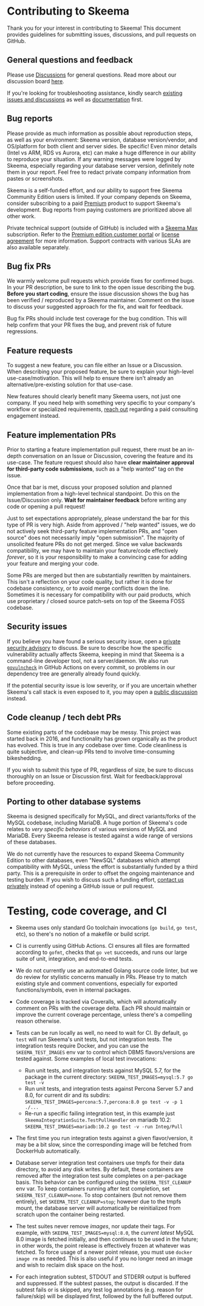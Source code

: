 # Contributing to Skeema

Thank you for your interest in contributing to Skeema! This document provides guidelines for submitting issues, discussions, and pull requests on GitHub.

## General questions and feedback

Please use [Discussions](https://github.com/skeema/skeema/discussions) for general questions. Read more about our discussion board [here](https://github.com/skeema/skeema/discussions/232).

If you're looking for troubleshooting assistance, kindly search [existing issues and discussions](https://github.com/skeema/skeema/search) as well as [documentation](https://www.google.com/search?q=documentation+site%3Awww.skeema.io) first.

## Bug reports

Please provide as much information as possible about reproduction steps, as well as your environment: Skeema version, database version/vendor, and OS/platform for both client and server sides. Be specific! Even minor details (Intel vs ARM, RDS vs Aurora, etc) can make a huge difference in our ability to reproduce your situation. If any warning messages were logged by Skeema, especially regarding your database server version, definitely note them in your report. Feel free to redact private company information from pastes or screenshots.

Skeema is a self-funded effort, and our ability to support free Skeema Community Edition users is limited. If your company depends on Skeema, consider subscribing to a paid [Premium](https://www.skeema.io/download/) product to support Skeema's development. Bug reports from paying customers are prioritized above all other work.

Private technical support (outside of GitHub) is included with a [Skeema Max](https://www.skeema.io/download/) subscription. Refer to the [Premium edition customer portal](https://app.skeema.io/portal) or [license agreement](https://www.skeema.io/cli/subscription/LICENSE) for more information. Support contracts with various SLAs are also available separately.

## Bug fix PRs

We warmly welcome pull requests which provide fixes for confirmed bugs. In your PR description, be sure to link to the open issue describing the bug. **Before you start coding**, ensure the issue discussion shows the bug has been verified / reproduced by a Skeema maintainer. Comment on the issue to discuss your suggested approach for the fix, and wait for feedback.

Bug fix PRs should include test coverage for the bug condition. This will help confirm that your PR fixes the bug, and prevent risk of future regressions.

## Feature requests

To suggest a new feature, you can file either an Issue or a Discussion. When describing your proposed feature, be sure to explain your high-level use-case/motivation. This will help to ensure there isn't already an alternative/pre-existing solution for that use-case.

New features should clearly benefit many Skeema users, not just one company. If you need help with something very specific to your company's workflow or specialized requirements, [reach out](https://www.skeema.io/contact/) regarding a paid consulting engagement instead.

## Feature implementation PRs

Prior to starting a feature implementation pull request, there must be an in-depth conversation on an Issue or Discussion, covering the feature and its use-case. The feature request should also have **clear maintainer approval for third-party code submissions**, such as a "help wanted" tag on the issue.

Once that bar is met, discuss your proposed solution and planned implementation from a high-level technical standpoint. Do this on the Issue/Discussion only. **Wait for maintainer feedback** before writing any code or opening a pull request!

Just to set expectations appropriately, please understand the bar for this type of PR is very high. Aside from approved / "help wanted" issues, we do not actively seek third-party feature implementation PRs, and "open source" does not necessarily imply "open submission". The majority of unsolicited feature PRs do not get merged. Since we value backwards compatibility, we may have to maintain your feature/code effectively *forever*, so it is *your* responsibility to make a convincing case for adding your feature and merging your code.

Some PRs are merged but then are substantially rewritten by maintainers. This isn't a reflection on your code quality, but rather it is done for codebase consistency, or to avoid merge conflicts down the line. Sometimes it is necessary for compatibility with our paid products, which use proprietary / closed source patch-sets on top of the Skeema FOSS codebase.

## Security issues

If you believe you have found a serious security issue, open a [private security advisory](https://github.com/skeema/skeema/security/advisories/new) to discuss. Be sure to describe how the specific vulnerability actually affects Skeema, keeping in mind that Skeema is a command-line developer tool, not a server/daemon. We also run [`govulncheck`](https://pkg.go.dev/golang.org/x/vuln/cmd/govulncheck) in GitHub Actions on every commit, so problems in our dependency tree are generally already found quickly.

If the potential security issue is low severity, or if you are uncertain whether Skeema's call stack is even exposed to it, you may open a [public discussion](https://github.com/skeema/skeema/discussions) instead.

## Code cleanup / tech debt PRs

Some existing parts of the codebase may be messy. This project was started back in 2016, and functionality has grown organically as the product has evolved. This is true in any codebase over time. Code cleanliness is quite subjective, and clean-up PRs tend to involve time-consuming bikeshedding.

If you wish to submit this type of PR, regardless of size, be sure to discuss thoroughly on an Issue or Discussion first. Wait for feedback/approval before proceeding.

## Porting to other database systems

Skeema is designed specifically for MySQL, and direct variants/forks of the MySQL codebase, including MariaDB. A huge portion of Skeema's code relates to *very specific behaviors* of various versions of MySQL and MariaDB. Every Skeema release is tested against a wide range of versions of these databases.

We do not currently have the resources to expand Skeema Community Edition to other databases, even "NewSQL" databases which attempt compatibility with MySQL, unless the effort is substantially funded by a third party. This is a prerequisite in order to offset the ongoing maintenance and testing burden. If you wish to discuss such a funding effort, [contact us privately](https://www.skeema.io/contact/) instead of opening a GitHub issue or pull request.

# Testing, code coverage, and CI

* Skeema uses only standard Go toolchain invocations (`go build`, `go test`, etc), so there's no notion of a makefile or build script.

* CI is currently using GitHub Actions. CI ensures all files are formatted according to `gofmt`, checks that `go vet` succeeds, and runs our large suite of unit, integration, and end-to-end tests.

* We do not currently use an automated Golang source code linter, but we do review for stylistic concerns manually in PRs. Please try to match existing style and comment conventions, especially for exported functions/symbols, even in internal packages.

* Code coverage is tracked via Coveralls, which will automatically comment on PRs with the coverage delta. Each PR should maintain or improve the current coverage percentage, unless there's a compelling reason otherwise.

* Tests can be run locally as well, no need to wait for CI. By default, `go test` will run Skeema's unit tests, but not integration tests. The integration tests require Docker, and you can use the `SKEEMA_TEST_IMAGES` env var to control which DBMS flavors/versions are tested against. Some examples of local test invocations:
  * Run unit tests, and integration tests against MySQL 5.7, for the package in the current directory: `SKEEMA_TEST_IMAGES=mysql:5.7 go test -v`
  * Run unit tests, and integration tests against Percona Server 5.7 and 8.0, for current dir and its subdirs: `SKEEMA_TEST_IMAGES=percona:5.7,percona:8.0 go test -v -p 1 ./...`
  * Re-run a specific failing integration test, in this example just `SkeemaIntegrationSuite.TestPullHandler` on mariadb 10.2: `SKEEMA_TEST_IMAGES=mariadb:10.2 go test -v -run Integ/Pull`

* The first time you run integration tests against a given flavor/version, it may be a bit slow, since the corresponding image will be fetched from DockerHub automatically.

* Database server integration test containers use tmpfs for their data directory, to avoid any disk writes. By default, these containers are removed after the integration test suite completes on a per-package basis. This behavior can be configured using the `SKEEMA_TEST_CLEANUP` env var. To keep containers running after test completion, set `SKEEMA_TEST_CLEANUP=none`. To stop containers (but not remove them entirely), set `SKEEMA_TEST_CLEANUP=stop`; however due to the tmpfs mount, the database server will automatically be reinitialized from scratch upon the container being restarted.

* The test suites never remove *images*, nor update their tags. For example, with `SKEEMA_TEST_IMAGES=mysql:8.0`, the *current latest* MySQL 8.0 image is fetched initially, and then continues to be used in the future; in other words, the point release is effectively frozen at whatever was fetched. To force usage of a newer point release, you must use `docker image rm` as needed. This is also useful if you no longer need an image and wish to reclaim disk space on the host.

* For each integration subtest, STDOUT and STDERR output is buffered and suppressed. If the subtest passes, the output is discarded. If the subtest fails or is skipped, any test log annotations (e.g. reason for failure/skip) will be displayed first, followed by the full buffered output.
